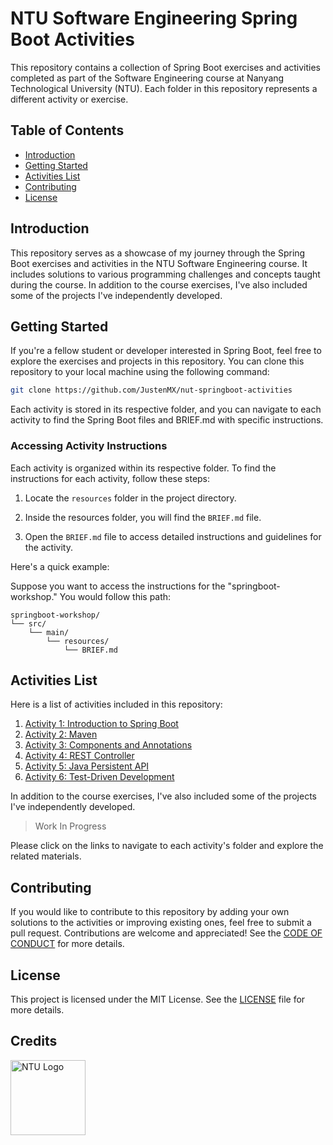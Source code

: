 # NTU Software Engineering Spring Boot Activities

This repository contains a collection of Spring Boot exercises and activities completed as part of the Software Engineering course at Nanyang Technological University (NTU). Each folder in this repository represents a different activity or exercise.

## Table of Contents

- [Introduction](#introduction)
- [Getting Started](#getting-started)
- [Activities List](#activities-list)
- [Contributing](#contributing)
- [License](#license)

## Introduction

This repository serves as a showcase of my journey through the Spring Boot exercises and activities in the NTU Software Engineering course. It includes solutions to various programming challenges and concepts taught during the course. In addition to the course exercises, I've also included some of the projects I've independently developed.

## Getting Started

If you're a fellow student or developer interested in Spring Boot, feel free to explore the exercises and projects in this repository. You can clone this repository to your local machine using the following command:

```bash
git clone https://github.com/JustenMX/nut-springboot-activities
```

Each activity is stored in its respective folder, and you can navigate to each activity to find the Spring Boot files and BRIEF.md with specific instructions.

### Accessing Activity Instructions

Each activity is organized within its respective folder. To find the instructions for each activity, follow these steps:

1. Locate the `resources` folder in the project directory.

2. Inside the resources folder, you will find the `BRIEF.md` file.

3. Open the `BRIEF.md` file to access detailed instructions and guidelines for the activity.

Here's a quick example:

Suppose you want to access the instructions for the "springboot-workshop." You would follow this path:

```
springboot-workshop/
└── src/
    └── main/
        └── resources/
            └── BRIEF.md

```

## Activities List

Here is a list of activities included in this repository:

1. [Activity 1: Introduction to Spring Boot](/activity1)
2. [Activity 2: Maven](/activity2)
3. [Activity 3: Components and Annotations](/activity3)
4. [Activity 4: REST Controller](/activity4)
5. [Activity 5: Java Persistent API](/activity5)
6. [Activity 6: Test-Driven Development](/activity6)

In addition to the course exercises, I've also included some of the projects I've independently developed.

> Work In Progress

<!-- 8. [Project 1: One](/)
9. [Project 2: Two](/) -->

Please click on the links to navigate to each activity's folder and explore the related materials.

## Contributing

If you would like to contribute to this repository by adding your own solutions to the activities or improving existing ones, feel free to submit a pull request. Contributions are welcome and appreciated! See the [CODE OF CONDUCT](/CODE_OF_CONDUCT.MD) for more details.

## License

This project is licensed under the MIT License. See the [LICENSE](/LICENSE) file for more details.

## Credits

[<img src="https://www.ntu.edu.sg/images/default-source/corporate/ntu_logo.png?sfvrsn=b5dd1d82_5" alt="NTU Logo" width="120">](https://www.ntu.edu.sg)
